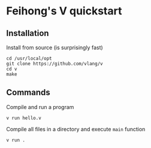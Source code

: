 # Feihong's V quickstart

## Installation

Install from source (is surprisingly fast)

```
cd /usr/local/opt
git clone https://github.com/vlang/v
cd v
make
```

## Commands

Compile and run a program

    v run hello.v

Compile all files in a directory and execute `main` function

    v run .

